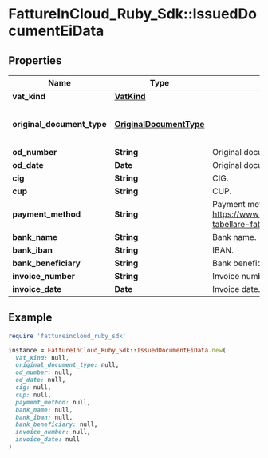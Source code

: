 # FattureInCloud_Ruby_Sdk::IssuedDocumentEiData

## Properties

| Name | Type | Description | Notes |
| ---- | ---- | ----------- | ----- |
| **vat_kind** | [**VatKind**](VatKind.md) |  | [optional] |
| **original_document_type** | [**OriginalDocumentType**](OriginalDocumentType.md) |  | [optional][default to &#39;ordine&#39;] |
| **od_number** | **String** | Original document number. | [optional] |
| **od_date** | **Date** | Original document date. | [optional] |
| **cig** | **String** | CIG. | [optional] |
| **cup** | **String** | CUP. | [optional] |
| **payment_method** | **String** | Payment method (see https://www.fatturapa.gov.it/export/documenti/fatturapa/v1.2.1/Rappresentazione-tabellare-fattura-ordinaria.pdf for the accepted values of ModalitaPagamento). | [optional] |
| **bank_name** | **String** | Bank name. | [optional] |
| **bank_iban** | **String** | IBAN. | [optional] |
| **bank_beneficiary** | **String** | Bank beneficiary. | [optional] |
| **invoice_number** | **String** | Invoice number. | [optional] |
| **invoice_date** | **Date** | Invoice date. | [optional] |

## Example

```ruby
require 'fattureincloud_ruby_sdk'

instance = FattureInCloud_Ruby_Sdk::IssuedDocumentEiData.new(
  vat_kind: null,
  original_document_type: null,
  od_number: null,
  od_date: null,
  cig: null,
  cup: null,
  payment_method: null,
  bank_name: null,
  bank_iban: null,
  bank_beneficiary: null,
  invoice_number: null,
  invoice_date: null
)
```

